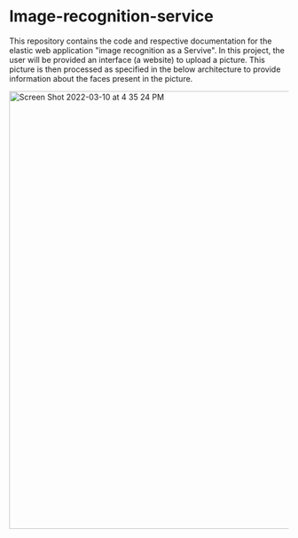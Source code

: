 # Image-recognition-service

This repository contains the code and respective documentation for the elastic web application "image recognition as a Servive".
In this project, the user will be provided an interface (a website) to upload a picture. This picture is then processed as specified in the below 
architecture to provide information about the faces present in the picture.

<img width="789" alt="Screen Shot 2022-03-10 at 4 35 24 PM" src="https://user-images.githubusercontent.com/89430730/157773345-fb22c5f0-fc00-4b0f-8c37-d0d32218127f.png">
